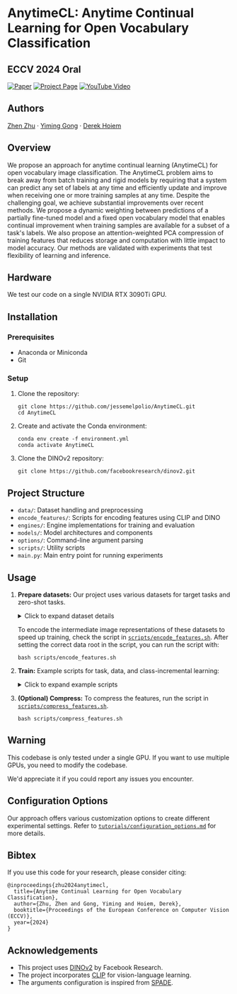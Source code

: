 # AnytimeCL: Anytime Continual Learning for Open Vocabulary Classification

## ECCV 2024 Oral

[![Paper](https://img.shields.io/badge/Paper-PDF-blue)](https://eccv2024.ecva.net/)
[![Project Page](https://img.shields.io/badge/Project-Page-green)](https://your-project-page-url.com)
[![YouTube Video](https://img.shields.io/badge/YouTube-Video-red)](https://www.youtube.com/watch?v=your-video-id)

## Authors
[Zhen Zhu](https://zzhu.vision) · [Yiming Gong](https://github.com/nickgong1) · [Derek Hoiem](http://dhoiem.cs.illinois.edu)

## Overview

We propose an approach for anytime continual learning (AnytimeCL) for open vocabulary image classification. The AnytimeCL problem aims to break away from batch training and rigid models by requiring that a system can predict any set of labels at any time and efficiently update and improve when receiving one or more training samples at any time. Despite the challenging goal, we achieve substantial improvements over recent methods. We propose a dynamic weighting between predictions of a partially fine-tuned model and a fixed open vocabulary model that enables continual improvement when training samples are available for a subset of a task's labels. We also propose an attention-weighted PCA compression of training features that reduces storage and computation with little impact to model accuracy. Our methods are validated with experiments that test flexibility of learning and inference.

## Hardware
We test our code on a single NVIDIA RTX 3090Ti GPU.

## Installation

### Prerequisites
- Anaconda or Miniconda
- Git

### Setup
1. Clone the repository:
   ```
   git clone https://github.com/jessemelpolio/AnytimeCL.git
   cd AnytimeCL
   ```

2. Create and activate the Conda environment:
   ```
   conda env create -f environment.yml
   conda activate AnytimeCL
   ```

3. Clone the DINOv2 repository:
   ```
   git clone https://github.com/facebookresearch/dinov2.git
   ```


## Project Structure
- `data/`: Dataset handling and preprocessing
- `encode_features/`: Scripts for encoding features using CLIP and DINO
- `engines/`: Engine implementations for training and evaluation
- `models/`: Model architectures and components
- `options/`: Command-line argument parsing
- `scripts/`: Utility scripts
- `main.py`: Main entry point for running experiments

## Usage
1. **Prepare datasets:**
   Our project uses various datasets for target tasks and zero-shot tasks.

   <details>
   <summary>Click to expand dataset details</summary>

   **Target Tasks:** CIFAR100, SUN397, EuroSAT, OxfordIIITPet, Flowers102, FGVCAircraft, StanfordCars, Food101

   **Zero-shot Tasks:** ImageNet, UCF101, DTD

   > **Note:** SUN397, EuroSAT, UCF101, and ImageNet require manual downloading from their original sources. Please follow the instructions in [`tutorials/download_data.md`](tutorials/download_data.md) to obtain these datasets. Other datasets can be easily downloaded using the `torchvision.datasets` package. We also provide additional datasets in the `data/` folder for your convenience but be aware that they are not tested rigorously and may not work with the codebase.
   </details>

   To encode the intermediate image representations of these datasets to speed up training, check the script in [`scripts/encode_features.sh`](scripts/encode_features.sh). After setting the correct data root in the script, you can run the script with:
   ```
   bash scripts/encode_features.sh
   ```

2. **Train:**
   Example scripts for task, data, and class-incremental learning:
   <details>
   <summary>Click to expand example scripts</summary>

   ```
   bash scripts/task_incremental.sh
   ```
   ```
   bash scripts/data_incremental.sh
   ```
   ```
   bash scripts/class_incremental.sh
   ```
   </details>

3. **(Optional) Compress:**
   To compress the features, run the script in [`scripts/compress_features.sh`](scripts/compress_features.sh).
   ```
   bash scripts/compress_features.sh
   ```

## Warning
This codebase is only tested under a single GPU. If you want to use multiple GPUs, you need to modify the codebase. 

We'd appreciate it if you could report any issues you encounter.


## Configuration Options

Our approach offers various customization options to create different experimental settings. Refer to [`tutorials/configuration_options.md`](tutorials/configuration_options.md) for more details.


## Bibtex

If you use this code for your research, please consider citing:
```
@inproceedings{zhu2024anytimecl,
  title={Anytime Continual Learning for Open Vocabulary Classification},
  author={Zhu, Zhen and Gong, Yiming and Hoiem, Derek},
  booktitle={Proceedings of the European Conference on Computer Vision (ECCV)},
  year={2024}
}
```

## Acknowledgements
- This project uses [DINOv2](https://github.com/facebookresearch/dinov2) by Facebook Research.
- The project incorporates [CLIP](https://github.com/openai/CLIP) for vision-language learning.
- The arguments configuration is inspired from [SPADE](https://github.com/NVlabs/SPADE).

